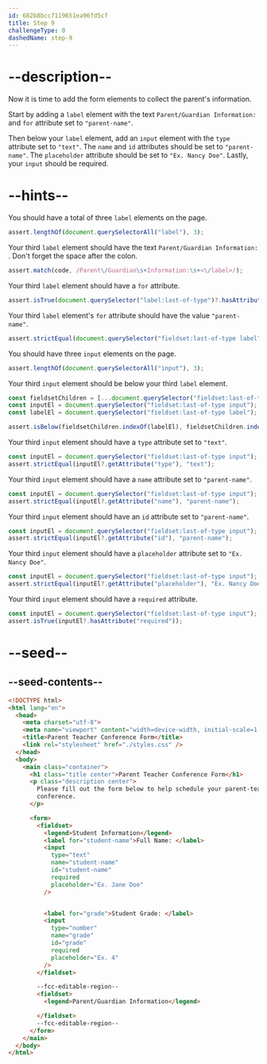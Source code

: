 ```yaml
---
id: 682b8bcc7119651ea96fd5cf
title: Step 9
challengeType: 0
dashedName: step-9
---
```


# --description--

Now it is time to add the form elements to collect the parent's information.

Start by adding a `label` element with the text `Parent/Guardian Information: ` and `for` attribute set to `"parent-name"`.

Then below your `label` element, add an `input` element with the `type` attribute set to `"text"`. The `name` and `id` attributes should be set to `"parent-name"`. The `placeholder` attribute should be set to `"Ex. Nancy Doe"`. Lastly, your `input` should be required. 

# --hints--

You should have a total of three `label` elements on the page.

```js
assert.lengthOf(document.querySelectorAll("label"), 3);
```

Your third `label` element should have the text `Parent/Guardian Information: `. Don't forget the space after the colon.

```js
assert.match(code, /Parent\/Guardian\s+Information:\s+<\/label>/);
```

Your third `label` element should have a `for` attribute.

```js
assert.isTrue(document.querySelector("label:last-of-type")?.hasAttribute("for"));
```

Your third `label` element's `for` attribute should have the value `"parent-name"`.

```js
assert.strictEqual(document.querySelector("fieldset:last-of-type label")?.getAttribute("for"), "parent-name");
```

You should have three `input` elements on the page.

```js
assert.lengthOf(document.querySelectorAll("input"), 3);
```

Your third `input` element should be below your third `label` element.

```js
const fieldsetChildren = [...document.querySelector("fieldset:last-of-type")?.children];
const inputEl = document.querySelector("fieldset:last-of-type input");
const labelEl = document.querySelector("fieldset:last-of-type label");

assert.isBelow(fieldsetChildren.indexOf(labelEl), fieldsetChildren.indexOf(inputEl));
```

Your third `input` element should have a `type` attribute set to `"text"`.

```js
const inputEl = document.querySelector("fieldset:last-of-type input");
assert.strictEqual(inputEl?.getAttribute("type"), "text");
```

Your third `input` element should have a `name` attribute set to `"parent-name"`.

```js
const inputEl = document.querySelector("fieldset:last-of-type input");
assert.strictEqual(inputEl?.getAttribute("name"), "parent-name");
```

Your third `input` element should have an `id` attribute set to `"parent-name"`.

```js
const inputEl = document.querySelector("fieldset:last-of-type input");
assert.strictEqual(inputEl?.getAttribute("id"), "parent-name");
```

Your third `input` element should have a `placeholder` attribute set to `"Ex. Nancy Doe"`.

```js
const inputEl = document.querySelector("fieldset:last-of-type input");
assert.strictEqual(inputEl?.getAttribute("placeholder"), "Ex. Nancy Doe");
```

Your third `input` element should have a `required` attribute.

```js
const inputEl = document.querySelector("fieldset:last-of-type input");
assert.isTrue(inputEl?.hasAttribute("required"));
```

# --seed--

## --seed-contents--

```html
<!DOCTYPE html>
<html lang="en">
  <head>
    <meta charset="utf-8">
    <meta name="viewport" content="width=device-width, initial-scale=1.0">
    <title>Parent Teacher Conference Form</title>
    <link rel="stylesheet" href="./styles.css" />
  </head>
  <body>
    <main class="container">
      <h1 class="title center">Parent Teacher Conference Form</h1>
      <p class="description center">
        Please fill out the form below to help schedule your parent-teacher
        conference.
      </p>

      <form>
        <fieldset>
          <legend>Student Information</legend>
          <label for="student-name">Full Name: </label>
          <input
            type="text"
            name="student-name"
            id="student-name"
            required
            placeholder="Ex. Jane Doe"
          />


          <label for="grade">Student Grade: </label>
          <input
            type="number"
            name="grade"
            id="grade"
            required
            placeholder="Ex. 4"
          />
        </fieldset>

        --fcc-editable-region--
        <fieldset>
          <legend>Parent/Guardian Information</legend>

        </fieldset>
        --fcc-editable-region--
      </form>
    </main>
  </body>
</html>
```
